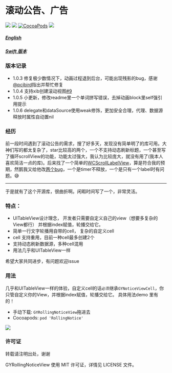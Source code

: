 # 滚动公告、广告  
![](https://img.shields.io/badge/platform-iOS-red.svg)&nbsp;![](https://img.shields.io/badge/language-Objective--C-orange.svg)&nbsp;[![CocoaPods](http://img.shields.io/cocoapods/v/RollingNotice.svg?style=flat)](http://cocoapods.org/pods/RollingNotice)&nbsp;![](https://img.shields.io/badge/license-MIT%20License-brightgreen.svg)

##### [English](https://github.com/maltsugar/RollingNotice/blob/master/README_en.md)
##### [Swift 版本](https://github.com/maltsugar/RollingNotice-Swift)


### 版本记录
- 1.0.3 修复极少数情况下，动画过程退到后台，可能出现残影的bug，感谢[@pcjbird](https://github.com/pcjbird)指出并帮忙修复
- 1.0.4 支持xib创建滚动视图[#9](https://github.com/maltsugar/RollingNotice/issues/9)
- 1.0.5 小更新，修改readme里一个单词拼写错误，去掉动画block里self强引用提示
- 1.0.6 delegate和dataSource使用weak修饰，更加安全合理，代理、数据源释放时属性自动置nil

### 经历
前一段时间遇到了滚动公告的需求，搜了好多天，发现没有简单明了的库可用。大神们写的都太复杂了，star比较高的两个，一个不支持动态刷新标题，一个甚至写了循环scrollView的功能，功能太过强大，我认为比较庞大，就没有用了(我本人喜欢简洁一点的库)。后来找了一个简单的[WCScrollLabelView](https://github.com/Verchen/WCScrollLabelView)，算是符合我的预期，然鹅我又给他改[两个bug](https://github.com/Verchen/WCScrollLabelView/issues/1)，一个是timer不释放，一个是只有一个label时有问题。😅

---
于是就有了这个开源库，很曲折啊。闲暇时间写了一个，非常灵活。

### 特点：

- UITableView设计理念， 开发者只需要自定义自己的view（想要多复杂的View都行） 并根据index赋值，轮播交给它。
- 简单一行文字轮播用自带的cell， 复杂的自定义cell
- cell 支持重用，目前一种cell最多创建2个
- 支持动态刷新数据源，多种cell混用
- 用法几乎和UITableView一样


希望大家共同进步，有问题欢迎issue
### 用法
几乎和UITableView一样的体验，自定义cell的话`必须`继承`GYNoticeViewCell`，你只管自定义你的View，并根据index赋值，轮播交给它。
具体用法demo 里有的！

- 手动下载: `GYRollingNoticeView`拖进去
- Cocoapods: `pod 'RollingNotice'`


![](http://wx3.sinaimg.cn/mw690/72aba7efgy1fmdy022ow6g20bn08g0xn.gif)

### 许可证
转载请注明出处，谢谢

GYRollingNoticeView 使用 MIT 许可证，详情见 LICENSE 文件。


